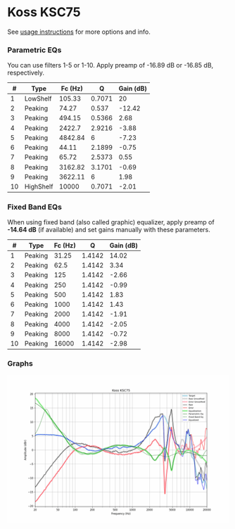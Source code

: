 # Koss KSC75
See [usage instructions](https://github.com/jaakkopasanen/AutoEq#usage) for more options and info.

### Parametric EQs
You can use filters 1-5 or 1-10. Apply preamp of -16.89 dB or -16.85 dB, respectively.

|   # | Type      |   Fc (Hz) |      Q |   Gain (dB) |
|-----|-----------|-----------|--------|-------------|
|   1 | LowShelf  |    105.33 | 0.7071 |       20    |
|   2 | Peaking   |     74.27 | 0.537  |      -12.42 |
|   3 | Peaking   |    494.15 | 0.5366 |        2.68 |
|   4 | Peaking   |   2422.7  | 2.9216 |       -3.88 |
|   5 | Peaking   |   4842.84 | 6      |       -7.23 |
|   6 | Peaking   |     44.11 | 2.1899 |       -0.75 |
|   7 | Peaking   |     65.72 | 2.5373 |        0.55 |
|   8 | Peaking   |   3162.82 | 3.1701 |       -0.69 |
|   9 | Peaking   |   3622.11 | 6      |        1.98 |
|  10 | HighShelf |  10000    | 0.7071 |       -2.01 |

### Fixed Band EQs
When using fixed band (also called graphic) equalizer, apply preamp of **-14.64 dB** (if available) and set gains manually with these parameters.

|   # | Type    |   Fc (Hz) |      Q |   Gain (dB) |
|-----|---------|-----------|--------|-------------|
|   1 | Peaking |     31.25 | 1.4142 |       14.02 |
|   2 | Peaking |     62.5  | 1.4142 |        3.34 |
|   3 | Peaking |    125    | 1.4142 |       -2.66 |
|   4 | Peaking |    250    | 1.4142 |       -0.99 |
|   5 | Peaking |    500    | 1.4142 |        1.83 |
|   6 | Peaking |   1000    | 1.4142 |        1.43 |
|   7 | Peaking |   2000    | 1.4142 |       -1.91 |
|   8 | Peaking |   4000    | 1.4142 |       -2.05 |
|   9 | Peaking |   8000    | 1.4142 |       -0.72 |
|  10 | Peaking |  16000    | 1.4142 |       -2.98 |

### Graphs
![](./Koss%20KSC75.png)
